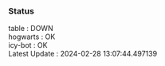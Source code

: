### Status


table : DOWN  
hogwarts : OK  
icy-bot : OK  
Latest Update : 2024-02-28 13:07:44.497139
